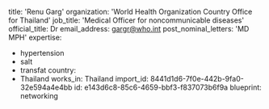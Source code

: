title: 'Renu Garg'
organization: 'World Health Organization Country Office for Thailand'
job_title: 'Medical Officer for noncommunicable diseases'
official_title: Dr
email_address: gargr@who.int
post_nominal_letters: 'MD MPH'
expertise:
  - hypertension
  - salt
  - transfat
country:
  - Thailand
works_in: Thailand
import_id: 8441d1d6-7f0e-442b-9fa0-32e594a4e4bb
id: e143d6c8-85c6-4659-bbf3-f837073b6f9a
blueprint: networking
